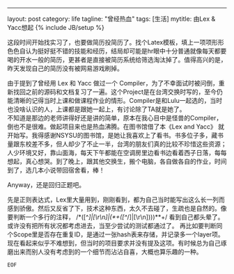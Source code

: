 ---
layout: post
category:  life
tagline: "曾经热血"
tags: [生活]
mytitle: 由Lex & Yacc想起
{% include JB/setup %}

这段时间开始找实习了，也要做简历投简历了。找个Latex模板，填上一项项形形色色自认为挺好挺不错的技能和经历，结局却可能是hr眼中十分普通就像每天都要喝的开水一般的简历，更甚者是直接被简历系统给筛选淘汰掉了。值得高兴的是，昨天发现自己的简历没有被网易游戏刷掉。

由于提到了曾经用 Lex 和 Yacc 做过一个 Compiler，为了不幸面试时被问倒，重新找回之前的源码和文档复习了一遍。这个Project是在台湾交换时写的，至今仍能清晰的记得当时上课和做课程作业的情形。Compiler是和Lulu一起选的，当时也没啥认识的人，上课都是跟她一起上，有讨论除了TA就是她了。\
不知道是那边的老师讲得好还是讲的简单，原本在我心目中是怪兽的Compiler，倒也不是很难。做起项目来也是热血沸腾。在图书馆借了本《Lex and Yacc》 就开始写。我得感谢NSYSU的图书馆，是她让我喜欢上了看书。书多位子多，藏书量跟东校差不多，但人却少了不止一半，台湾的朋友们真的比较不珍惜这些资源；人少环境又好，靠山面海，每天下午都能在空调房里边看书边看着西子日落，每每想起，真心想哭。到了晚上，跟其他交换生，搬个电脑，各自做各自的作业，时间到了，选几本小说带回宿舍看，棒！

Anyway，还是回归正题吧。

先是正则表达式，Lex里大量用到，刚刚看到，都为自己当时能写出这么长一列而感到骄傲。然后又反省了下，技术这种东西，太久不去碰了，生疏也是自然的。像要判断一个多行的注释，
    \/\*([^*]|[\r\n]|(\*+([^*/]|[\r\n])))*\*+\/
看到自己都头晕了。或许没有把所有状况都考虑进去，当至少尝试的测试都通过了。
再比如要判断同个Scope里是否存在重复ID，是通过一张hash表来存储，并记录多一个layer项。现在看起来似乎不难想到，但当时的项目要求并没有提及这项。有时候总为自己琢磨出来而别人没有考虑到的一个细节而沾沾自喜，大概也算乐趣的一种。


`EOF`



